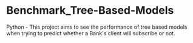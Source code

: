 # Benchmark_Tree-Based-Models
 Python - This project aims to see the performance of tree based models when trying to predict whether a Bank's client will subscribe or not.
